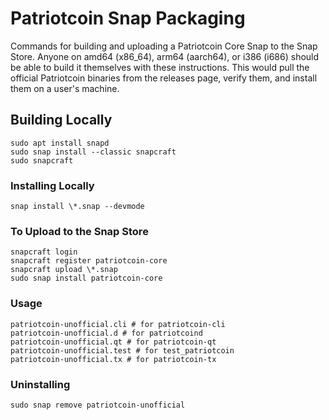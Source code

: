 # Patriotcoin Snap Packaging

Commands for building and uploading a Patriotcoin Core Snap to the Snap Store. Anyone on amd64 (x86_64), arm64 (aarch64), or i386 (i686) should be able to build it themselves with these instructions. This would pull the official Patriotcoin binaries from the releases page, verify them, and install them on a user's machine.

## Building Locally
```
sudo apt install snapd
sudo snap install --classic snapcraft
sudo snapcraft
```

### Installing Locally
```
snap install \*.snap --devmode
```

### To Upload to the Snap Store
```
snapcraft login
snapcraft register patriotcoin-core
snapcraft upload \*.snap
sudo snap install patriotcoin-core
```

### Usage
```
patriotcoin-unofficial.cli # for patriotcoin-cli
patriotcoin-unofficial.d # for patriotcoind
patriotcoin-unofficial.qt # for patriotcoin-qt
patriotcoin-unofficial.test # for test_patriotcoin
patriotcoin-unofficial.tx # for patriotcoin-tx
```

### Uninstalling
```
sudo snap remove patriotcoin-unofficial
```